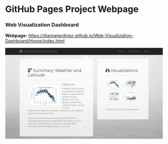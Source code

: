 # GitHub Pages Project Webpage

### Web Visualization Dashboard

**Webpage:** https://diannejardinez.github.io/Web-Visualization-Dashboard/Home/index.html

![](https://github.com/diannejardinez/diannejardinez.github.io/blob/master/Web-Visualization-Dashboard/landing_page.png)
